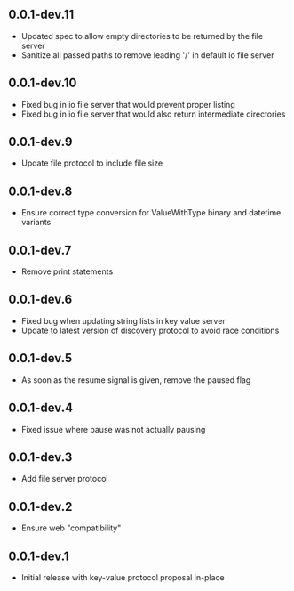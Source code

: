 ## 0.0.1-dev.11

* Updated spec to allow empty directories to be returned by the file server
* Sanitize all passed paths to remove leading '/' in default io file server

## 0.0.1-dev.10

* Fixed bug in io file server that would prevent proper listing
* Fixed bug in io file server that would also return intermediate directories

## 0.0.1-dev.9

* Update file protocol to include file size

## 0.0.1-dev.8

* Ensure correct type conversion for ValueWithType binary and datetime variants

## 0.0.1-dev.7

* Remove print statements

## 0.0.1-dev.6

* Fixed bug when updating string lists in key value server
* Update to latest version of discovery protocol to avoid race conditions

## 0.0.1-dev.5

* As soon as the resume signal is given, remove the paused flag

## 0.0.1-dev.4

* Fixed issue where pause was not actually pausing

## 0.0.1-dev.3

* Add file server protocol

## 0.0.1-dev.2

* Ensure web "compatibility"

## 0.0.1-dev.1

* Initial release with key-value protocol proposal in-place